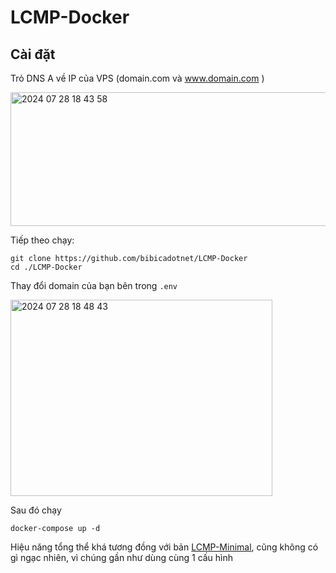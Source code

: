 # LCMP-Docker


## Cài đặt
Trỏ DNS A về IP của VPS (domain.com và www.domain.com )

<a href="https://bibica.net/wp-content/uploads/2024/07/2024-07-28-18-43-58.jpg"><img class="aligncenter size-full wp-image-27379" src="https://bibica.net/wp-content/uploads/2024/07/2024-07-28-18-43-58.jpg" alt="2024 07 28 18 43 58" width="883" height="214" /></a>

Tiếp theo chạy:
```
git clone https://github.com/bibicadotnet/LCMP-Docker
cd ./LCMP-Docker
```
Thay đổi domain của bạn bên trong `.env` 

<a href="https://bibica.net/wp-content/uploads/2024/07/2024-07-28-18-48-43.jpg"><img class="aligncenter size-full wp-image-27381" src="https://bibica.net/wp-content/uploads/2024/07/2024-07-28-18-48-43.jpg" alt="2024 07 28 18 48 43" width="419" height="314" /></a>

Sau đó chạy
```
docker-compose up -d
```
Hiệu năng tổng thể khá tương đồng với bản [LCMP-Minimal](https://github.com/bibicadotnet/LCMP-Minimal), cũng không có gì ngạc nhiên, vì chúng gần như dùng cùng 1 cấu hình
